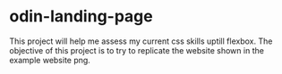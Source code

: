 # odin-landing-page
This project will help me assess my current css skills uptill flexbox.
The objective of this project is to try to replicate the website shown in the example website png.